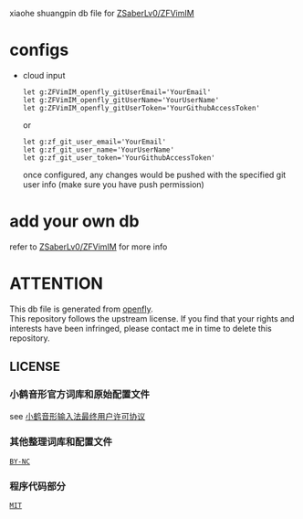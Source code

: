 
xiaohe shuangpin db file for [ZSaberLv0/ZFVimIM](https://github.com/ZSaberLv0/ZFVimIM)

# configs

* cloud input

    ```
    let g:ZFVimIM_openfly_gitUserEmail='YourEmail'
    let g:ZFVimIM_openfly_gitUserName='YourUserName'
    let g:ZFVimIM_openfly_gitUserToken='YourGithubAccessToken'
    ```

    or

    ```
    let g:zf_git_user_email='YourEmail'
    let g:zf_git_user_name='YourUserName'
    let g:zf_git_user_token='YourGithubAccessToken'
    ```

    once configured, any changes would be pushed with the specified git user info
    (make sure you have push permission)

# add your own db

refer to [ZSaberLv0/ZFVimIM](https://github.com/ZSaberLv0/ZFVimIM#make-your-own-db) for more info

# ATTENTION

This db file is generated from [openfly](https://github.com/amorphobia/openfly).  
This repository follows the upstream license. If you find that your rights and interests have been infringed, please contact me in time to delete this repository.

## LICENSE

### 小鹤音形官方词库和原始配置文件

see [小鹤音形输入法最终用户许可协议](https://github.com/amorphobia/openfly/blob/main/flypy-eula.md)

### 其他整理词库和配置文件

[`BY-NC`](https://github.com/amorphobia/openfly/blob/main/by-nc.md)

### 程序代码部分

[`MIT`](LICENSE)
